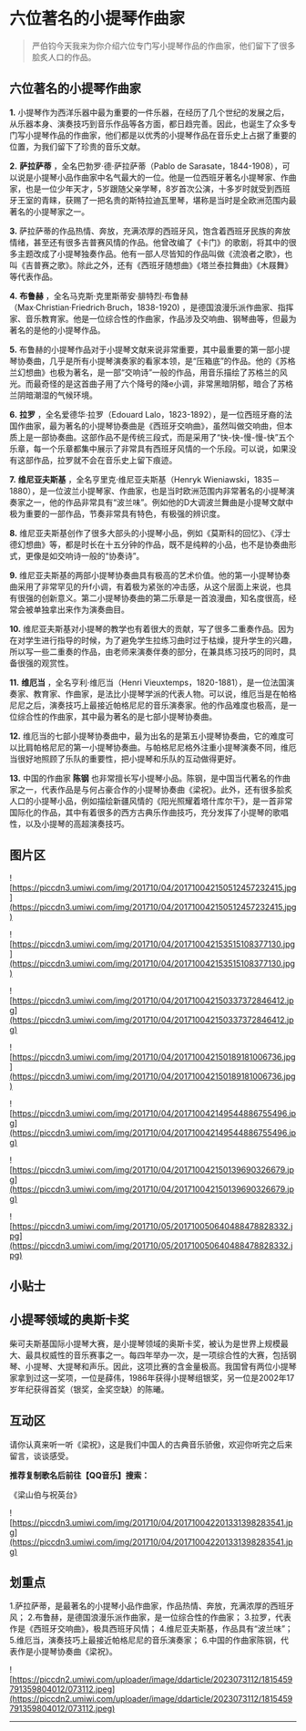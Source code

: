 # 六位著名的小提琴作曲家

> 严伯钧今天我来为你介绍六位专门写小提琴作品的作曲家，他们留下了很多脍炙人口的作品。

## 六位著名的小提琴作曲家

 **1.** 小提琴作为西洋乐器中最为重要的一件乐器，在经历了几个世纪的发展之后，从乐器本身、演奏技巧到音乐作品等各方面，都日趋完善。因此，也诞生了众多专门写小提琴作品的作曲家，他们都是以优秀的小提琴作品在音乐史上占据了重要的位置，为我们留下了珍贵的音乐文献。

 **2.**  **萨拉萨蒂** ，全名巴勃罗·德·萨拉萨蒂（Pablo de Sarasate，1844-1908），可以说是小提琴小品作曲家中名气最大的一位。他是一位西班牙著名小提琴家、作曲家，也是一位少年天才，5岁跟随父亲学琴，8岁首次公演，十多岁时就受到西班牙王室的青睐，获赐了一把名贵的斯特拉迪瓦里琴，堪称是当时是全欧洲范围内最著名的小提琴家之一。

 **3.** 萨拉萨蒂的作品热情、奔放，充满浓厚的西班牙风，饱含着西班牙民族的奔放情绪，甚至还有很多吉普赛风情的作品。他曾改编了《卡门》的歌剧，将其中的很多主题改成了小提琴独奏作品。他有一部人尽皆知的作品叫做《流浪者之歌》，也叫《吉普赛之歌》。除此之外，还有《西班牙随想曲》《塔兰泰拉舞曲》《木屐舞》等代表作品。

 **4.**  **布鲁赫** ，全名马克斯·克里斯蒂安·腓特烈·布鲁赫（Max·Christian·Friedrich·Bruch，1838-1920) ，是德国浪漫乐派作曲家、指挥家、音乐教育家。他是一位综合性的作曲家，作品涉及交响曲、钢琴曲等，但最为著名的是他的小提琴作品。

 **5.** 布鲁赫的小提琴作品对于小提琴文献来说非常重要，其中最重要的第一部小提琴协奏曲，几乎是所有小提琴演奏家的看家本领，是“压箱底”的作品。他的《苏格兰幻想曲》也极为著名，是一部“交响诗”一般的作品，用音乐描绘了苏格兰的风光。而最奇怪的是这首曲子用了六个降号的降e小调，非常黑暗阴郁，暗合了苏格兰阴暗潮湿的气候环境。

 **6.**  **拉罗** ，全名爱德华·拉罗（Edouard Lalo，1823-1892），是一位西班牙裔的法国作曲家，最为著名的小提琴协奏曲是《西班牙交响曲》，虽然叫做交响曲，但本质上是一部协奏曲。这部作品不是传统三段式，而是采用了“快-快-慢-慢-快”五个乐章，每一个乐章都集中展示了非常具有西班牙风情的一个乐段。可以说，如果没有这部作品，拉罗就不会在音乐史上留下痕迹。

 **7.**  **维尼亚夫斯基** ，全名亨里克·维尼亚夫斯基（Henryk Wieniawski，1835－1880），是一位波兰小提琴家、作曲家，也是当时欧洲范围内非常著名的小提琴演奏家之一，他的作品非常具有“波兰味”。例如他的D大调波兰舞曲是小提琴文献中极为重要的一部作品，节奏非常具有特色，有极强的辨识度。

 **8.** 维尼亚夫斯基创作了很多大部头的小提琴小品，例如《莫斯科的回忆》、《浮士德幻想曲》等，都是时长在十五分钟的作品，既不是纯粹的小品，也不是协奏曲形式，更像是如交响诗一般的“协奏诗”。

 **9.** 维尼亚夫斯基的两部小提琴协奏曲具有极高的艺术价值。他的第一小提琴协奏曲采用了非常罕见的升f小调，有着极为紧张的冲击感，从这个层面上来说，也具有很强的创新意义。第二小提琴协奏曲的第二乐章是一首浪漫曲，知名度很高，经常会被单独拿出来作为演奏曲目。

 **10.** 维尼亚夫斯基对小提琴的教学也有着很大的贡献，写了很多二重奏作品。因为在对学生进行指导的时候，为了避免学生拉练习曲时过于枯燥，提升学生的兴趣，所以写一些二重奏的作品，由老师来演奏伴奏的部分，在兼具练习技巧的同时，具备很强的观赏性。

 **11.**  **维厄当** ，全名亨利·维厄当（Henri Vieuxtemps，1820-1881），是一位法国演奏家、教育家、作曲家，是法比小提琴学派的代表人物。可以说，维厄当是在帕格尼尼之后，演奏技巧上最接近帕格尼尼的音乐演奏家。他的作品难度也极高，是一位综合性的作曲家，其中最为著名的是七部小提琴协奏曲。

 **12.** 维厄当的七部小提琴协奏曲中，最为出名的是第五小提琴协奏曲，它的难度可以比肩帕格尼尼的第一小提琴协奏曲。与帕格尼尼格外注重小提琴演奏不同，维厄当很好地照顾了乐队的重要性，把小提琴和乐队的互动做得更好。

 **13.** 中国的作曲家 **陈钢** 也非常擅长写小提琴小品。陈钢，是中国当代著名的作曲家之一，代表作品是与何占豪合作的小提琴协奏曲《梁祝》。此外，还有很多脍炙人口的小提琴小品，例如描绘新疆风情的《阳光照耀着塔什库尔干》，是一首非常国际化的作品，其中有着很多的西方古典乐作曲技巧，充分发挥了小提琴的歌唱性，以及小提琴的高超演奏技巧。

## 图片区

![https://piccdn3.umiwi.com/img/201710/04/201710042150512457232415.jpg](https://piccdn3.umiwi.com/img/201710/04/201710042150512457232415.jpg)

![https://piccdn3.umiwi.com/img/201710/04/201710042153515108377130.jpg](https://piccdn3.umiwi.com/img/201710/04/201710042153515108377130.jpg)

![https://piccdn3.umiwi.com/img/201710/04/201710042150337372846412.jpg](https://piccdn3.umiwi.com/img/201710/04/201710042150337372846412.jpg)

![https://piccdn3.umiwi.com/img/201710/04/201710042150189181006736.jpg](https://piccdn3.umiwi.com/img/201710/04/201710042150189181006736.jpg)

![https://piccdn3.umiwi.com/img/201710/04/201710042149544886755496.jpg](https://piccdn3.umiwi.com/img/201710/04/201710042149544886755496.jpg)

![https://piccdn3.umiwi.com/img/201710/04/201710042150139690326679.jpg](https://piccdn3.umiwi.com/img/201710/04/201710042150139690326679.jpg)

![https://piccdn3.umiwi.com/img/201710/05/201710050640488478828332.jpg](https://piccdn3.umiwi.com/img/201710/05/201710050640488478828332.jpg)

## 小贴士

## 小提琴领域的奥斯卡奖

柴可夫斯基国际小提琴大赛，是小提琴领域的奥斯卡奖，被认为是世界上规模最大、最具权威性的音乐赛事之一。每四年举办一次，是一项综合性的大赛，包括钢琴、小提琴、大提琴和声乐。因此，这项比赛的含金量极高。我国曾有两位小提琴家拿到过这一奖项，一位是薛伟，1986年获得小提琴组银奖，另一位是2002年17岁年纪获得首奖（银奖，金奖空缺）的陈曦。

## 互动区

请你认真来听一听《梁祝》，这是我们中国人的古典音乐骄傲，欢迎你听完之后来留言，谈谈感受。

 **推荐复制歌名后前往【QQ音乐】搜索：**

《梁山伯与祝英台》

![https://piccdn3.umiwi.com/img/201710/04/201710042201331398283541.jpg](https://piccdn3.umiwi.com/img/201710/04/201710042201331398283541.jpg)

## 划重点

1.萨拉萨蒂，是最著名的小提琴小品作曲家，作品热情、奔放，充满浓厚的西班牙风；
2.布鲁赫，是德国浪漫乐派作曲家，是一位综合性的作曲家；
3.拉罗，代表作是《西班牙交响曲》，极具西班牙风情；
4.维尼亚夫斯基，作品具有“波兰味”；
5.维厄当，演奏技巧上最接近帕格尼尼的音乐演奏家；
6.中国的作曲家陈钢，代表作是小提琴协奏曲《梁祝》。

![https://piccdn2.umiwi.com/uploader/image/ddarticle/2023073112/1815459791359804012/073112.jpeg](https://piccdn2.umiwi.com/uploader/image/ddarticle/2023073112/1815459791359804012/073112.jpeg)

---
